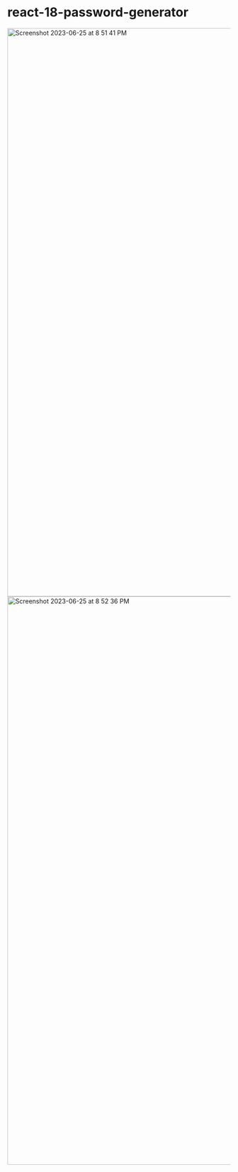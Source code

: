 # react-18-password-generator

<img width="1284" alt="Screenshot 2023-06-25 at 8 51 41 PM" src="https://github.com/JayaSaiKishanChapparam/react-18-password-generator/assets/25985463/2cbd2986-68c0-400d-a3e3-df9550c1254b">


<img width="1284" alt="Screenshot 2023-06-25 at 8 52 36 PM" src="https://github.com/JayaSaiKishanChapparam/react-18-password-generator/assets/25985463/b926c61d-cc11-4aed-88a6-6c3ef864e051">
